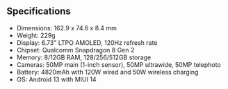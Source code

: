 ## Specifications

- Dimensions: 162.9 x 74.6 x 8.4 mm
- Weight: 229g
- Display: 6.73" LTPO AMOLED, 120Hz refresh rate
- Chipset: Qualcomm Snapdragon 8 Gen 2
- Memory: 8/12GB RAM, 128/256/512GB storage
- Cameras: 50MP main (1-inch sensor), 50MP ultrawide, 50MP telephoto
- Battery: 4820mAh with 120W wired and 50W wireless charging
- OS: Android 13 with MIUI 14
